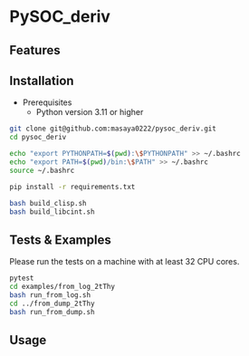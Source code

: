 # PySOC_deriv

## Features

## Installation
- Prerequisites
  - Python version 3.11 or higher

```bash
git clone git@github.com:masaya0222/pysoc_deriv.git
cd pysoc_deriv

echo "export PYTHONPATH=$(pwd):\$PYTHONPATH" >> ~/.bashrc
echo "export PATH=$(pwd)/bin:\$PATH" >> ~/.bashrc
source ~/.bashrc

pip install -r requirements.txt

bash build_clisp.sh
bash build_libcint.sh
```

## Tests & Examples
Please run the tests on a machine with at least 32 CPU cores.
```bash
pytest
cd examples/from_log_2tThy
bash run_from_log.sh
cd ../from_dump_2tThy
bash run_from_dump.sh
```

## Usage

